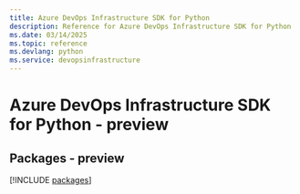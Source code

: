```yaml
---
title: Azure DevOps Infrastructure SDK for Python
description: Reference for Azure DevOps Infrastructure SDK for Python
ms.date: 03/14/2025
ms.topic: reference
ms.devlang: python
ms.service: devopsinfrastructure
---
```

# Azure DevOps Infrastructure SDK for Python - preview
## Packages - preview
[!INCLUDE [packages](devops-infrastructure-index.md)]